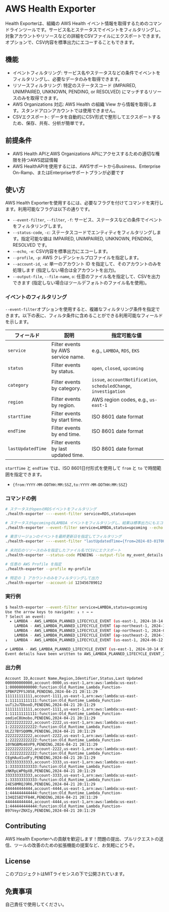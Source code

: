# AWS Health Exporter
Health Exporterは、組織の AWS Health イベント情報を取得するためのコマンドラインツールです。サービス名とステータスでイベントをフィルタリングし、対象アカウントやリソースなどの詳細をCSVファイルにエクスポートできます。オプションで、CSV内容を標準出力にエコーすることもできます。

## 機能
* イベントフィルタリング: サービス名やステータスなどの条件でイベントをフィルタリングし、必要なデータのみを取得できます。
* リソースフィルタリング: 特定のステータスコード (IMPAIRED, UNIMPAIRED, UNKNOWN, PENDING, or RESOLVED) にマッチするリソースのみを取得できます。
* AWS Organizations 対応: AWS Health の組織 View から情報を取得します。スタンドアロンアカウントでは使用できません。
* CSVエクスポート: データを自動的にCSV形式で整形してエクスポートするため、保存、共有、分析が簡単です。

## 前提条件
* AWS Health APIとAWS Organizations APIにアクセスするための適切な権限を持つAWS認証情報
* AWS HealthAPIを使用するには、AWSサポートからBusiness、Enterprise On-Ramp、またはEnterpriseサポートプランが必要です

## 使い方
AWS Health Exporterを使用するには、必要なフラグを付けてコマンドを実行します。利用可能なフラグは以下の通りです。

* `--event-filter`, `--filter`, `-f`: サービス、ステータスなどの条件でイベントをフィルタリングします。
* `--status-code`, `-c`: ステータスコードでエンティティをフィルタリングします。指定可能な値は IMPAIRED, UNIMPAIRED, UNKNOWN, PENDING, RESOLVED です。
* `--echo`, `-e`: CSV内容を標準出力にエコーします。
* `--profile`, `-p`: AWS クレデンシャルプロファイルを指定します。
* `--account-id`, `-a`: 単一のアカウント ID を指定して、そのアカウントのみを処理します (指定しない場合は全アカウントを出力)。
* `--output-file`, `--file-name`, `o`: 任意のファイル名を指定して、CSVを出力できます (指定しない場合はツールデフォルトのファイル名を使用)。

### イベントのフィルタリング
`--event-filter`オプションを使用すると、複雑なフィルタリング条件を指定できます。以下の表に、フィルタ条件に含めることができる利用可能なフィールドを示します。

| フィールド        | 説明                                | 指定可能な値                                              　　    |
|-------------------|-------------------------------------|-------------------------------------------------------------------|
| `service`         | Filter events by AWS service name.  | e.g., `LAMBDA`, `RDS`, `EKS`                                      |
| `status`          | Filter events by status.            | `open`, `closed`, `upcoming`                                      |
| `category`        | Filter events by category.          | `issue`, `accountNotification`, `scheduledChange`, `investigation`|
| `region`          | Filter events by region.            | AWS region codes, e.g., `us-east-1`                               |
| `startTime`       | Filter events by start time.        | ISO 8601 date format                                              |
| `endTime`         | Filter events by end time.          | ISO 8601 date format                                              |
| `lastUpdatedTime` | Filter events by last updated time. | ISO 8601 date format                                              |

`startTime` と `endTime` では、ISO 8601日付形式を使用して `from` と `to` で時間範囲を指定できます。

- `{from:YYYY-MM-DDTHH:MM:SSZ,to:YYYY-MM-DDTHH:MM:SSZ}`


### コマンドの例
```bash
# ステータスがopenのRDSイベントをフィルタリング
./health-exporter ----event-filter service=RDS,status=open

# ステータスがupcomingのLAMBDA イベントをフィルタリングし、結果は標準出力にもエコーする
./health-exporter --event-filter service=LAMBDA,status=upcoming --echo

# 東京リージョンのイベントを最終更新日を指定してフィルタリング
./health-exporter ----event-filter "lastUpdatedTime={from=2024-03-01T00:00:00Z,to=2024-05-02T23:59:59Z},region=ap-northeast-1"

# 未対応のリソースのみを指定したファイル名でCSVにエクスポート
./health-exporter --status-code PENDING --output-file my_event_details.csv

# 任意の AWS Profile を指定
./health-exporter --profile my-profile

# 特定の 1 アカウントのみをフィルタリングして出力
./health-exporter --account-id 123456789012
```

### 実行例
```bash
$ health-exporter --event-filter service=LAMBDA,status=upcoming
Use the arrow keys to navigate: ↓ ↑ → ← 
? Select an event: 
  ▸ LAMBDA - AWS_LAMBDA_PLANNED_LIFECYCLE_EVENT (us-east-1, 2024-10-14 07:00:00)
    LAMBDA - AWS_LAMBDA_PLANNED_LIFECYCLE_EVENT (ap-northeast-1, 2024-10-14 07:00:00)
    LAMBDA - AWS_LAMBDA_PLANNED_LIFECYCLE_EVENT (ap-northeast-1, 2024-06-12 07:00:00)
    LAMBDA - AWS_LAMBDA_PLANNED_LIFECYCLE_EVENT (ap-southeast-2, 2024-10-14 07:00:00)
↓   LAMBDA - AWS_LAMBDA_PLANNED_LIFECYCLE_EVENT (us-east-1, 2024-06-12 07:00:00)

✔ LAMBDA - AWS_LAMBDA_PLANNED_LIFECYCLE_EVENT (us-east-1, 2024-10-14 07:00:00)
Event details have been written to AWS_LAMBDA_PLANNED_LIFECYCLE_EVENT_2024-10-14_07-00-00_us-east-1.csv.
```

### 出力例
```csv
Account ID,Account Name,Region,Identifier,Status,Last Updated
000000000000,account-0000,us-east-1,arn:aws:lambda:us-east-1:000000000000:function:Old_Runtime_Lambda_Function-1PBKPZPFSJ058,PENDING,2024-04-21 20:11:29
111111111111,account-1111,us-east-1,arn:aws:lambda:us-east-1:111111111111:function:Old_Runtime_Lambda_Function-uuTi2u7DbooD,PENDING,2024-04-21 20:11:29
111111111111,account-1111,us-east-1,arn:aws:lambda:us-east-1:111111111111:function:Old_Runtime_Lambda_Function-omdieC8Umobo,PENDING,2024-04-21 20:11:29
222222222222,account-2222,us-east-1,arn:aws:lambda:us-east-1:222222222222:function:Old_Runtime_Lambda_Function-ULZ27BYSQ0MN,PENDING,2024-04-21 20:11:29
222222222222,account-2222,us-east-1,arn:aws:lambda:us-east-1:222222222222:function:Old_Runtime_Lambda_Function-10YNGBMU46VP9,PENDING,2024-04-21 20:11:29
222222222222,account-2222,us-east-1,arn:aws:lambda:us-east-1:222222222222:function:Old_Runtime_Lambda_Function-CEgHAu41udFy,PENDING,2024-04-21 20:11:29
333333333333,account-3333,us-east-1,arn:aws:lambda:us-east-1:333333333333:function:Old_Runtime_Lambda_Function-zNKRpLWP0pXB,PENDING,2024-04-21 20:11:29
333333333333,account-3333,us-east-1,arn:aws:lambda:us-east-1:333333333333:function:Old_Runtime_Lambda_Function-24ES8MRQJ9R6,PENDING,2024-04-21 20:11:29
444444444444,account-4444,us-east-1,arn:aws:lambda:us-east-1:444444444444:function:Old_Runtime_Lambda_Function-134QIS8IYF84K,PENDING,2024-04-21 20:11:29
444444444444,account-4444,us-east-1,arn:aws:lambda:us-east-1:444444444444:function:Old_Runtime_Lambda_Function-B97VeyrZNXIy,PENDING,2024-04-21 20:11:29
```

## Contributing
AWS Health Exporterへの貢献を歓迎します！問題の提出、プルリクエストの送信、ツールの改善のための拡張機能の提案など、お気軽にどうぞ。

## License
このプロジェクトはMITライセンスの下で公開されています。

## 免責事項
自己責任で使用してください。
